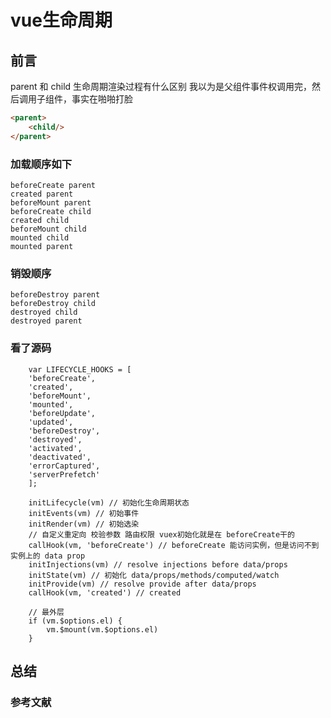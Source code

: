 # vue生命周期

## 前言

parent 和 child 生命周期渲染过程有什么区别
我以为是父组件事件权调用完，然后调用子组件，事实在啪啪打脸

```html
<parent>
    <child/>  
</parent>
```

### 加载顺序如下

    beforeCreate parent
    created parent
    beforeMount parent
    beforeCreate child
    created child
    beforeMount child
    mounted child
    mounted parent

### 销毁顺序

    beforeDestroy parent
    beforeDestroy child
    destroyed child
    destroyed parent

### 看了源码

```
    var LIFECYCLE_HOOKS = [
    'beforeCreate',
    'created',
    'beforeMount',
    'mounted',
    'beforeUpdate',
    'updated',
    'beforeDestroy',
    'destroyed',
    'activated',
    'deactivated',
    'errorCaptured',
    'serverPrefetch'
    ];

    initLifecycle(vm) // 初始化生命周期状态
    initEvents(vm) // 初始事件
    initRender(vm) // 初始选染
    // 自定义重定向 校验参数 路由权限 vuex初始化就是在 beforeCreate干的
    callHook(vm, 'beforeCreate') // beforeCreate 能访问实例，但是访问不到实例上的 data prop
    initInjections(vm) // resolve injections before data/props
    initState(vm) // 初始化 data/props/methods/computed/watch
    initProvide(vm) // resolve provide after data/props
    callHook(vm, 'created') // created

    // 最外层
    if (vm.$options.el) {
        vm.$mount(vm.$options.el)
    }

```

## 总结

### 参考文献
